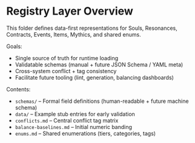# Registry Layer Overview

This folder defines data-first representations for Souls, Resonances, Contracts, Events, Items, Mythics, and shared enums.

Goals:
* Single source of truth for runtime loading
* Validatable schemas (manual + future JSON Schema / YAML meta)
* Cross-system conflict + tag consistency
* Facilitate future tooling (lint, generation, balancing dashboards)

Contents:
* `schemas/` – Formal field definitions (human-readable + future machine schema)
* `data/` – Example stub entries for early validation
* `conflicts.md` – Central conflict tag matrix
* `balance-baselines.md` – Initial numeric banding
* `enums.md` – Shared enumerations (tiers, categories, tags)
